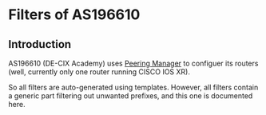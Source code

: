 # Filters of AS196610

## Introduction
AS196610 (DE-CIX Academy) uses [Peering Manager](https://peering-manager.readthedocs.io/en/stable/) to configuer its routers (well, currently only one router running CISCO IOS XR). 

So all filters are auto-generated using templates. However, all filters contain a generic part filtering out unwanted prefixes, and this one is documented here.
